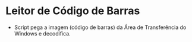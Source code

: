 # Leitor de Código de Barras

- Script pega a imagem (código de barras) da Área de Transferência do Windows e decodifica.
